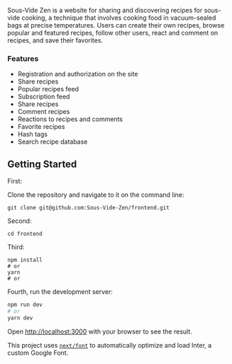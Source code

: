 Sous-Vide Zen is a website for sharing and discovering recipes for sous-vide cooking, a technique that involves cooking food in vacuum-sealed bags at precise temperatures. Users can create their own recipes, browse popular and featured recipes, follow other users, react and comment on recipes, and save their favorites.

### Features

- Registration and authorization on the site
- Share recipes
- Popular recipes feed
- Subscription feed
- Share recipes
- Comment recipes
- Reactions to recipes and comments
- Favorite recipes
- Hash tags
- Search recipe database

## Getting Started

First:

Clone the repository and navigate to it on the command line:

```shell
git clone git@github.com:Sous-Vide-Zen/frontend.git
```

Second:

```shell
cd frontend
```

Third: 

```shell
npm install
# or
yarn
# or
```

Fourth, run the development server:

```bash
npm run dev
# or
yarn dev
```

Open [http://localhost:3000](http://localhost:3000) with your browser to see the result.

This project uses [`next/font`](https://nextjs.org/docs/basic-features/font-optimization) to automatically optimize and load Inter, a custom Google Font.


